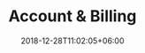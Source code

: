 ---
title: "Account & Billing"
date: 2018-12-28T11:02:05+06:00
# meta description
description: "Documentation for Account & Billing"
# type dont remove or customize
type : "docs"
---